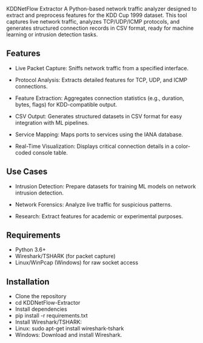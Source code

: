 KDDNetFlow Extractor
A Python-based network traffic analyzer designed to extract and preprocess features for the KDD Cup 1999 dataset. This tool captures live network traffic, analyzes TCP/UDP/ICMP protocols, and generates structured connection records in CSV format, ready for machine learning or intrusion detection tasks.

## Features
- Live Packet Capture: Sniffs network traffic from a specified interface.

- Protocol Analysis: Extracts detailed features for TCP, UDP, and ICMP connections.

- Feature Extraction: Aggregates connection statistics (e.g., duration, bytes, flags) for KDD-compatible output.

- CSV Output: Generates structured datasets in CSV format for easy integration with ML pipelines.

- Service Mapping: Maps ports to services using the IANA database.

- Real-Time Visualization: Displays critical connection details in a color-coded console table.

## Use Cases
- Intrusion Detection: Prepare datasets for training ML models on network intrusion detection.

- Network Forensics: Analyze live traffic for suspicious patterns.

- Research: Extract features for academic or experimental purposes.

## Requirements
- Python 3.6+
- Wireshark/TSHARK (for packet capture)
- Linux/WinPcap (Windows) for raw socket access
  
## Installation
  - Clone the repository
  - cd KDDNetFlow-Extractor
  - Install dependencies
  - pip install -r requirements.txt
  - Install Wireshark/TSHARK:
  - Linux:   sudo apt-get install wireshark-tshark
  - Windows: Download and install Wireshark.
  
